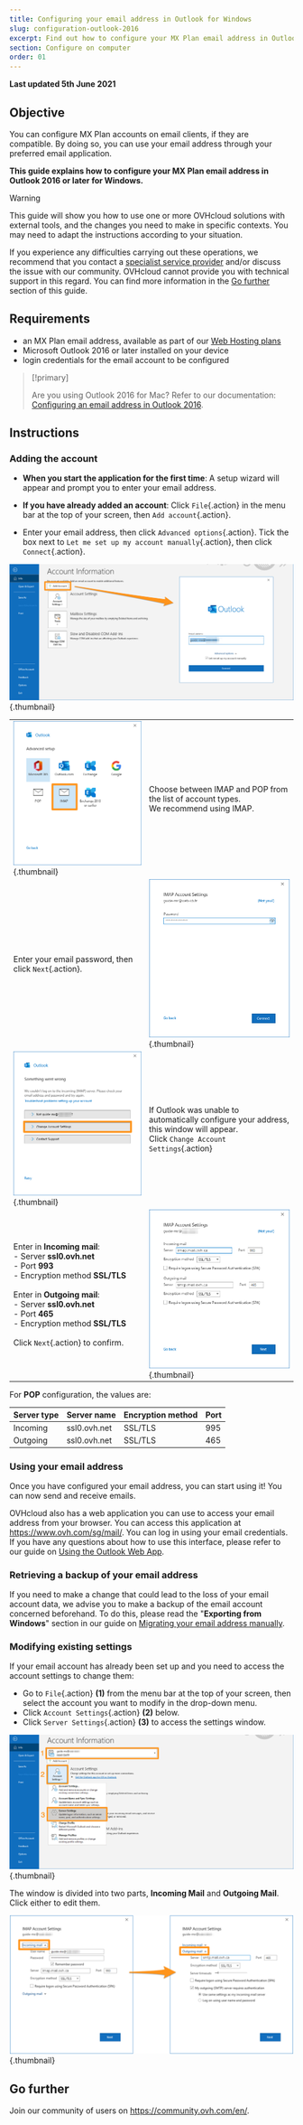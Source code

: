 ```yaml
---
title: Configuring your email address in Outlook for Windows
slug: configuration-outlook-2016
excerpt: Find out how to configure your MX Plan email address in Outlook for Windows
section: Configure on computer
order: 01
---
```


**Last updated 5th June 2021**

## Objective

You can configure MX Plan accounts on email clients, if they are compatible. By doing so, you can use your email address through your preferred email application.

**This guide explains how to configure your MX Plan email address in Outlook 2016 or later for Windows.**


> [!warning]
> This guide will show you how to use one or more OVHcloud solutions with external tools, and the changes you need to make in specific contexts. You may need to adapt the instructions according to your situation.
>
> If you experience any difficulties carrying out these operations, we recommend that you contact a [specialist service provider](https://partner.ovhcloud.com/en-sg/directory/) and/or discuss the issue with our community. OVHcloud cannot provide you with technical support in this regard. You can find more information in the [Go further](#gofurther) section of this guide.
>


## Requirements

- an MX Plan email address, available as part of our [Web Hosting plans](https://www.ovhcloud.com/en-sg/web-hosting/)
- Microsoft Outlook 2016 or later installed on your device
- login credentials for the email account to be configured
 
> [!primary]
>
> Are you using Outlook 2016 for Mac? Refer to our documentation: [Configuring an email address in Outlook 2016](../configuration-outlook-2016-mac/).
>

## Instructions

### Adding the account

- **When you start the application for the first time**: A setup wizard will appear and prompt you to enter your email address.

- **If you have already added an account**: Click `File`{.action} in the menu bar at the top of your screen, then `Add account`{.action}.

- Enter your email address, then click `Advanced options`{.action}. Tick the box next to `Let me set up my account manually`{.action}, then click `Connect`{.action}. 

![Outlook](images/config-outlook-mxplan01.png){.thumbnail}

| | |
|---|---|
|![Outlook](images/config-outlook-mxplan02.png){.thumbnail}|Choose between IMAP and POP from the list of account types. <br>We recommend using IMAP.|
|Enter your email password, then click `Next`{.action}. |![Outlook](images/config-outlook-mxplan03.png){.thumbnail}|
|![Outlook](images/config-outlook-mxplan04.png){.thumbnail}|If Outlook was unable to automatically configure your address, this window will appear. <br>Click `Change Account Settings`{.action} |
|Enter in **Incoming mail**: <br>- Server **ssl0.ovh.net** <br>- Port **993**<br>- Encryption method **SSL/TLS**<br><br>Enter in **Outgoing mail**: <br>- Server **ssl0.ovh.net** <br>- Port **465**<br>- Encryption method **SSL/TLS**<br><br>Click `Next`{.action} to confirm. |![Outlook](images/config-outlook-mxplan05-ca.png){.thumbnail}|


For **POP** configuration, the values are:

|Server type|Server name|Encryption method|Port|
|---|---|---|---|
|Incoming|ssl0.ovh.net|SSL/TLS|995|
|Outgoing|ssl0.ovh.net|SSL/TLS|465|

### Using your email address

Once you have configured your email address, you can start using it! You can now send and receive emails.

OVHcloud also has a web application you can use to access your email address from your browser. You can access this application at <https://www.ovh.com/sg/mail/>. You can log in using your email credentials. If you have any questions about how to use this interface, please refer to our guide on [Using the Outlook Web App](https://docs.ovh.com/gb/en/microsoft-collaborative-solutions/exchange_2016_outlook_web_app_user_guide/).

### Retrieving a backup of your email address

If you need to make a change that could lead to the loss of your email account data, we advise you to make a backup of the email account concerned beforehand. To do this, please read the "**Exporting from Windows**" section in our guide on [Migrating your email address manually](../migrate-email-addresses-manually/#exporting-from-windows).


### Modifying existing settings

If your email account has already been set up and you need to access the account settings to change them:

- Go to `File`{.action} **(1)** from the menu bar at the top of your screen, then select the account you want to modify in the drop-down menu.
- Click `Account Settings`{.action} **(2)** below.
- Click `Server Settings`{.action} **(3)** to access the settings window.

![Outlook](images/config-outlook-mxplan06.png){.thumbnail}

The window is divided into two parts, **Incoming Mail** and **Outgoing Mail**. Click either to edit them.

![Outlook](images/config-outlook-mxplan07-ca.png){.thumbnail}


## Go further <a name="gofurther"></a>

Join our community of users on <https://community.ovh.com/en/>.

